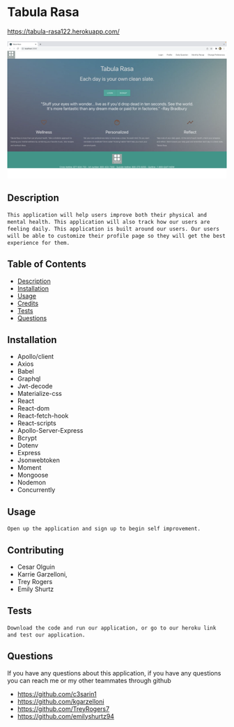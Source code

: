 # Tabula Rasa
https://tabula-rasa122.herokuapp.com/

![screenshot](/client/public/images/Screen-Shot-application.png "deployed page screenshot of application")

## Description
    This application will help users improve both their physical and mental health. This application will also track how our users are feeling daily. This application is built around our users. Our users will be able to customize their profile page so they will get the best experience for them. 

## Table of Contents
- [Description](#description) 
- [Installation](#installation)
- [Usage](#usage)
- [Credits](#credits)
- [Tests](#tests)
- [Questions](#questions)


## Installation
- Apollo/client
- Axios
- Babel
- Graphql
- Jwt-decode
- Materialize-css
- React
- React-dom
- React-fetch-hook
- React-scripts
- Apollo-Server-Express
- Bcrypt
- Dotenv
- Express
- Jsonwebtoken
- Moment
- Mongoose
- Nodemon
- Concurrently



## Usage
    Open up the application and sign up to begin self improvement.


## Contributing
- Cesar Olguin
- Karrie Garzelloni,
- Trey Rogers
- Emily Shurtz 


## Tests
    Download the code and run our application, or go to our heroku link and test our application.

## Questions
 If you have any questions about this application, if you have any questions you can reach me or my other teammates through github 
 - https://github.com/c3sarin1
 - https://github.com/kgarzelloni
 - https://github.com/TreyRogers7
 - https://github.com/emilyshurtz94
 

